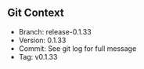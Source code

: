 ## Git Context

- Branch: release-0.1.33
- Version: 0.1.33
- Commit: See git log for full message
- Tag: v0.1.33
